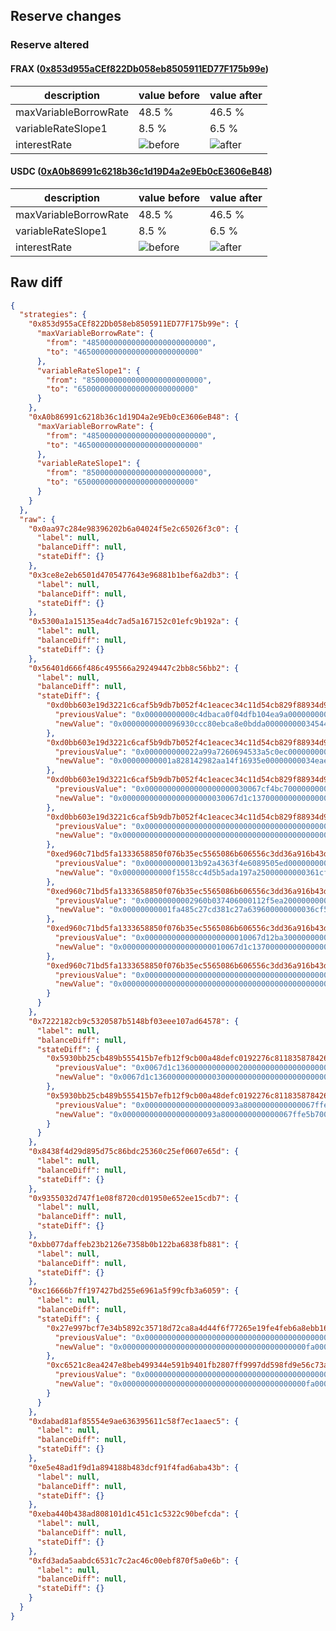 ## Reserve changes

### Reserve altered

#### FRAX ([0x853d955aCEf822Db058eb8505911ED77F175b99e](https://etherscan.io/address/0x853d955aCEf822Db058eb8505911ED77F175b99e))

| description | value before | value after |
| --- | --- | --- |
| maxVariableBorrowRate | 48.5 % | 46.5 % |
| variableRateSlope1 | 8.5 % | 6.5 % |
| interestRate | ![before](https://dash.onaave.com/api/static?variableRateSlope1=85000000000000000000000000&variableRateSlope2=400000000000000000000000000&optimalUsageRatio=900000000000000000000000000&baseVariableBorrowRate=0&maxVariableBorrowRate=485000000000000000000000000) | ![after](https://dash.onaave.com/api/static?variableRateSlope1=65000000000000000000000000&variableRateSlope2=400000000000000000000000000&optimalUsageRatio=900000000000000000000000000&baseVariableBorrowRate=0&maxVariableBorrowRate=465000000000000000000000000) |

#### USDC ([0xA0b86991c6218b36c1d19D4a2e9Eb0cE3606eB48](https://etherscan.io/address/0xA0b86991c6218b36c1d19D4a2e9Eb0cE3606eB48))

| description | value before | value after |
| --- | --- | --- |
| maxVariableBorrowRate | 48.5 % | 46.5 % |
| variableRateSlope1 | 8.5 % | 6.5 % |
| interestRate | ![before](https://dash.onaave.com/api/static?variableRateSlope1=85000000000000000000000000&variableRateSlope2=400000000000000000000000000&optimalUsageRatio=900000000000000000000000000&baseVariableBorrowRate=0&maxVariableBorrowRate=485000000000000000000000000) | ![after](https://dash.onaave.com/api/static?variableRateSlope1=65000000000000000000000000&variableRateSlope2=400000000000000000000000000&optimalUsageRatio=900000000000000000000000000&baseVariableBorrowRate=0&maxVariableBorrowRate=465000000000000000000000000) |

## Raw diff

```json
{
  "strategies": {
    "0x853d955aCEf822Db058eb8505911ED77F175b99e": {
      "maxVariableBorrowRate": {
        "from": "485000000000000000000000000",
        "to": "465000000000000000000000000"
      },
      "variableRateSlope1": {
        "from": "85000000000000000000000000",
        "to": "65000000000000000000000000"
      }
    },
    "0xA0b86991c6218b36c1d19D4a2e9Eb0cE3606eB48": {
      "maxVariableBorrowRate": {
        "from": "485000000000000000000000000",
        "to": "465000000000000000000000000"
      },
      "variableRateSlope1": {
        "from": "85000000000000000000000000",
        "to": "65000000000000000000000000"
      }
    }
  },
  "raw": {
    "0x0aa97c284e98396202b6a04024f5e2c65026f3c0": {
      "label": null,
      "balanceDiff": null,
      "stateDiff": {}
    },
    "0x3ce8e2eb6501d4705477643e96881b1bef6a2db3": {
      "label": null,
      "balanceDiff": null,
      "stateDiff": {}
    },
    "0x5300a1a15135ea4dc7ad5a167152c01efc9b192a": {
      "label": null,
      "balanceDiff": null,
      "stateDiff": {}
    },
    "0x56401d666f486c495566a29249447c2bb8c56bb2": {
      "label": null,
      "balanceDiff": null,
      "stateDiff": {
        "0xd0bb603e19d3221c6caf5b9db7b052f4c1eacec34c11d54cb829f88934d95b36": {
          "previousValue": "0x00000000000c4dbaca0f04dfb104ea9a00000000034534b5afb225c704acec79",
          "newValue": "0x0000000000096930ccc80ebca8e0bdda00000000034544ffa3a1d042beed1458"
        },
        "0xd0bb603e19d3221c6caf5b9db7b052f4c1eacec34c11d54cb829f88934d95b37": {
          "previousValue": "0x000000000022a99a7260694533a5c0ec00000000034e808d76e810f2d50095ea",
          "newValue": "0x00000000001a828142982aa14f16935e00000000034eaef504ed7f34d1240c88"
        },
        "0xd0bb603e19d3221c6caf5b9db7b052f4c1eacec34c11d54cb829f88934d95b38": {
          "previousValue": "0x00000000000000000000030067cf4bc700000000000000000000000000000000",
          "newValue": "0x00000000000000000000030067d1c13700000000000000000000000000000000"
        },
        "0xd0bb603e19d3221c6caf5b9db7b052f4c1eacec34c11d54cb829f88934d95b3d": {
          "previousValue": "0x00000000000000000000000000000000000000000000000107b9be07c00088ae",
          "newValue": "0x0000000000000000000000000000000000000000000000019613481fe979e4c3"
        },
        "0xed960c71bd5fa1333658850f076b35ec5565086b606556c3dd36a916b43ddf21": {
          "previousValue": "0x000000000013b92a4363f4e6089505ed000000000361c909651d668603b964b0",
          "newValue": "0x00000000000f1558cc4d5b5ada197a25000000000361cf74247fd18090a30f25"
        },
        "0xed960c71bd5fa1333658850f076b35ec5565086b606556c3dd36a916b43ddf22": {
          "previousValue": "0x00000000002960b037406000112f5ea200000000036ce83b90ce90b8ece4ec91",
          "newValue": "0x00000000001fa485c27cd381c27a639600000000036cf5de472a532e63a7a7b9"
        },
        "0xed960c71bd5fa1333658850f076b35ec5565086b606556c3dd36a916b43ddf23": {
          "previousValue": "0x00000000000000000000010067d12ba300000000000000000000000000ad350c",
          "newValue": "0x00000000000000000000010067d1c13700000000000000000000000000ad350c"
        },
        "0xed960c71bd5fa1333658850f076b35ec5565086b606556c3dd36a916b43ddf28": {
          "previousValue": "0x000000000000000000000000000000000000000000000000000000000072a83b",
          "newValue": "0x00000000000000000000000000000000000000000000000000000000007f166f"
        }
      }
    },
    "0x7222182cb9c5320587b5148bf03eee107ad64578": {
      "label": null,
      "balanceDiff": null,
      "stateDiff": {
        "0x5930bb25cb489b555415b7efb12f9cb00a48defc0192276c8118358784264ff9": {
          "previousValue": "0x0067d1c136000000000002000000000000000000000000000000000000000000",
          "newValue": "0x0067d1c136000000000003000000000000000000000000000000000000000000"
        },
        "0x5930bb25cb489b555415b7efb12f9cb00a48defc0192276c8118358784264ffa": {
          "previousValue": "0x000000000000000000093a8000000000000067ffe5b700000000000000000000",
          "newValue": "0x000000000000000000093a8000000000000067ffe5b700000000000067d1c137"
        }
      }
    },
    "0x8438f4d29d895d75c86bdc25360c25ef0607e65d": {
      "label": null,
      "balanceDiff": null,
      "stateDiff": {}
    },
    "0x9355032d747f1e08f8720cd01950e652ee15cdb7": {
      "label": null,
      "balanceDiff": null,
      "stateDiff": {}
    },
    "0xbb077daffeb23b2126e7358b0b122ba6838fb881": {
      "label": null,
      "balanceDiff": null,
      "stateDiff": {}
    },
    "0xc16666b7ff197427bd255e6961a5f99cfb3a6059": {
      "label": null,
      "balanceDiff": null,
      "stateDiff": {
        "0x27e997bcf7e34b5892c35718d72ca8a4d44f6f77265e19fe4feb6a8ebb16cc7b": {
          "previousValue": "0x00000000000000000000000000000000000000000fa000000352000000002328",
          "newValue": "0x00000000000000000000000000000000000000000fa00000028a000000002328"
        },
        "0xc6521c8ea4247e8beb499344e591b9401fb2807ff9997dd598fd9e56c73a264d": {
          "previousValue": "0x00000000000000000000000000000000000000000fa000000352000000002328",
          "newValue": "0x00000000000000000000000000000000000000000fa00000028a000000002328"
        }
      }
    },
    "0xdabad81af85554e9ae636395611c58f7ec1aaec5": {
      "label": null,
      "balanceDiff": null,
      "stateDiff": {}
    },
    "0xe5e48ad1f9d1a894188b483dcf91f4fad6aba43b": {
      "label": null,
      "balanceDiff": null,
      "stateDiff": {}
    },
    "0xeba440b438ad808101d1c451c1c5322c90befcda": {
      "label": null,
      "balanceDiff": null,
      "stateDiff": {}
    },
    "0xfd3ada5aabdc6531c7c2ac46c00ebf870f5a0e6b": {
      "label": null,
      "balanceDiff": null,
      "stateDiff": {}
    }
  }
}
```